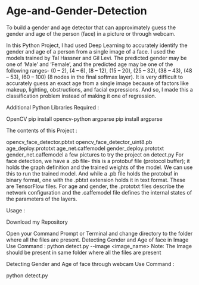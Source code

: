 # Age-and-Gender-Detection
To build a gender and age detector that can approximately guess the gender and age of the person (face) in a picture or through webcam.

In this Python Project, I had used Deep Learning to accurately identify the gender and age of a person from a single image of a face. I used the models trained by Tal Hassner and Gil Levi. The predicted gender may be one of ‘Male’ and ‘Female’, and the predicted age may be one of the following ranges- (0 – 2), (4 – 6), (8 – 12), (15 – 20), (25 – 32), (38 – 43), (48 – 53), (60 – 100) (8 nodes in the final softmax layer). It is very difficult to accurately guess an exact age from a single image because of factors like makeup, lighting, obstructions, and facial expressions. And so, I made this a classification problem instead of making it one of regression.

Additional Python Libraries Required :

OpenCV
   pip install opencv-python
argparse
   pip install argparse
   
 The contents of this Project :

opencv_face_detector.pbtxt
opencv_face_detector_uint8.pb
age_deploy.prototxt
age_net.caffemodel
gender_deploy.prototxt
gender_net.caffemodel
a few pictures to try the project on
detect.py
For face detection, we have a .pb file- this is a protobuf file (protocol buffer); it holds the graph definition and the trained weights of the model. We can use this to run the trained model. And while a .pb file holds the protobuf in binary format, one with the .pbtxt extension holds it in text format. These are TensorFlow files. For age and gender, the .prototxt files describe the network configuration and the .caffemodel file defines the internal states of the parameters of the layers.

Usage :

Download my Repository

Open your Command Prompt or Terminal and change directory to the folder where all the files are present.
Detecting Gender and Age of face in Image Use Command :
  python detect.py --image <image_name>
Note: The Image should be present in same folder where all the files are present

Detecting Gender and Age of face through webcam Use Command :
  
  python detect.py
  

